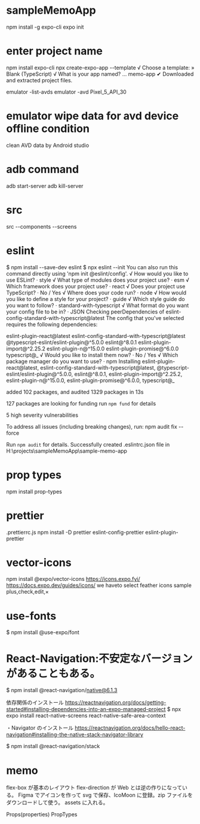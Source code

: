 # sampleMemoApp

<!-- procedure for global install -->

npm install -g expo-cli
expo init

# enter project name

<!-- for local install for typeScript-->

npm install expo-cli
npx create-expo-app --template
√ Choose a template: » Blank (TypeScript)
√ What is your app named? ... memo-app
✔ Downloaded and extracted project files.

<!-- under project folder -->

emulator -list-avds
emulator -avd Pixel_5_API_30

<!-- other memo -->

# emulator wipe data for avd device offline condition

clean AVD data by Android studio

# adb command

adb start-server
adb kill-server

# src

src
--components
--screens

# eslint

$ npm install --save-dev eslint
$ npx eslint --init
You can also run this command directly using 'npm init @eslint/config'.
√ How would you like to use ESLint? · style
√ What type of modules does your project use? · esm
√ Which framework does your project use? · react
√ Does your project use TypeScript? · No / Yes
√ Where does your code run? · node
√ How would you like to define a style for your project? · guide
√ Which style guide do you want to follow? · standard-with-typescript
√ What format do you want your config file to be in? · JSON
Checking peerDependencies of eslint-config-standard-with-typescript@latest
The config that you've selected requires the following dependencies:

eslint-plugin-react@latest eslint-config-standard-with-typescript@latest @typescript-eslint/eslint-plugin@^5.0.0 eslint@^8.0.1 eslint-plugin-import@^2.25.2 eslint-plugin-n@^15.0.0 eslint-plugin-promise@^6.0.0 typescript@_
√ Would you like to install them now? · No / Yes
√ Which package manager do you want to use? · npm
Installing eslint-plugin-react@latest, eslint-config-standard-with-typescript@latest, @typescript-eslint/eslint-plugin@^5.0.0, eslint@^8.0.1, eslint-plugin-import@^2.25.2, eslint-plugin-n@^15.0.0, eslint-plugin-promise@^6.0.0, typescript@_

added 102 packages, and audited 1329 packages in 13s

127 packages are looking for funding
run `npm fund` for details

5 high severity vulnerabilities

To address all issues (including breaking changes), run:
npm audit fix --force

Run `npm audit` for details.
Successfully created .eslintrc.json file in H:\projects\sampleMemoApp\sample-memo-app

# prop types

npm install prop-types

# prettier

.prettierrc.js
npm install -D prettier eslint-config-prettier eslint-plugin-prettier

# vector-icons

npm install @expo/vector-icons
https://icons.expo.fyi/
https://docs.expo.dev/guides/icons/
we haveto select feather icons
sample plus,check,edit,×

# use-fonts

$ npm install @use-expo/font

# React-Navigation:不安定なバージョンがあることもある。

$ npm install @react-navigation/native@6.1.3

依存関係のインストール
https://reactnavigation.org/docs/getting-started#installing-dependencies-into-an-expo-managed-project
$ npx expo install react-native-screens react-native-safe-area-context

・Navigator のインストール
https://reactnavigation.org/docs/hello-react-navigation#installing-the-native-stack-navigator-library

<!-- $ npm install @react-navigation/native-stack -->

$ npm install @react-navigation/stack

# memo

flex-box が基本のレイアウト
flex-direction が Web とは逆の作りになっている。
Figma でアイコンを作って svg で保存、IcoMoon に登録。zip ファイルをダウンロードして使う。
assets に入れる。

<!-- React props -->

Props(properties)
PropTypes
